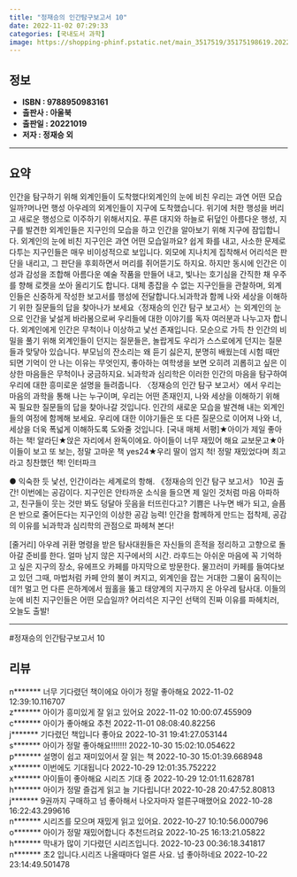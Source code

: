 ```yaml
---
title: "정재승의 인간탐구보고서 10"
date: 2022-11-02 07:29:33
categories: [국내도서 과학]
image: https://shopping-phinf.pstatic.net/main_3517519/35175198619.20221031100225.jpg
---
```


## **정보**

- **ISBN : 9788950983161**
- **출판사 : 아울북**
- **출판일 : 20221019**
- **저자 : 정재승 외**

------



## **요약**

인간을 탐구하기 위해 외계인들이 도착했다!외계인의 눈에 비친 우리는 과연 어떤 모습일까?머나먼 행성 아우레의 외계인들이 지구에 도착했습니다. 위기에 처한 행성을 버리고 새로운 행성으로 이주하기 위해서지요. 푸른 대지와 하늘로 뒤덮인 아름다운 행성, 지구를 발견한 외계인들은 지구인의 모습을 하고 인간을 알아보기 위해 지구에 잠입합니다. 외계인의 눈에 비친 지구인은 과연 어떤 모습일까요? 쉽게 화를 내고, 사소한 문제로 다투는 지구인들은 매우 비이성적으로 보입니다. 외모에 지나치게 집착해서 어리석은 판단을 내리고, 그 판단을 후회하면서 머리를 쥐어뜯기도 하지요. 하지만 동시에 인간은 이성과 감성을 조합해 아름다운 예술 작품을 만들어 내고, 빛나는 호기심을 간직한 채 우주를 향해 로켓을 쏘아 올리기도 합니다. 대체 종잡을 수 없는 지구인들을 관찰하며, 외계인들은 신중하게 작성한 보고서를 행성에 전달합니다.뇌과학과 함께 나와 세상을 이해하기 위한 질문들의 답을 찾아나가 보세요〈정재승의 인간 탐구 보고서〉는 외계인의 눈으로 인간을 낯설게 바라봄으로써 우리들에 대한 이야기를 독자 여러분과 나누고자 합니다. 외계인에게 인간은 무척이나 이상하고 낯선 존재입니다. 모순으로 가득 찬 인간의 비밀을 풀기 위해 외계인들이 던지는 질문들은, 놀랍게도 우리가 스스로에게 던지는 질문들과 맞닿아 있습니다. 부모님의 잔소리는 왜 듣기 싫은지, 분명히 배웠는데 시험 때만 되면 기억이 안 나는 이유는 무엇인지, 좋아하는 여학생을 보면 오히려 괴롭히고 싶은 이상한 마음들은 무척이나 궁금하지요. 뇌과학과 심리학은 이러한 인간의 마음을 탐구하여 우리에 대한 흥미로운 설명을 들려줍니다. 〈정재승의 인간 탐구 보고서〉에서 우리는 마음의 과학을 통해 나는 누구이며, 우리는 어떤 존재인지, 나와 세상을 이해하기 위해 꼭 필요한 질문들의 답을 찾아나갈 것입니다. 인간의 새로운 모습을 발견해 내는 외계인들의 여정에 함께해 보세요. 우리에 대한 이야기들은 또 다른 질문으로 이어져 나와 너, 세상을 더욱 폭넓게 이해하도록 도와줄 것입니다. [국내 매체 서평]★아이가 제일 좋아하는 책! 알라딘★앉은 자리에서 완독이에요. 아이들이 너무 재밌어 해요 교보문고★아이들이 보고 또 보는, 정말 고마운 책 yes24★우리 딸이 엄지 척! 정말 재밌었다며 최고라고 칭찬했던 책! 인터파크

● 익숙한 듯 낯선, 인간이라는 세계로의 항해. 《정재승의 인간 탐구 보고서》 10권 출간! 이번에는 공감이다. 지구인은 안타까운 소식을 들으면 제 일인 것처럼 마음 아파하고, 친구들이 웃는 것만 봐도 덩달아 웃음을 터뜨린다고? 기쁨은 나누면 배가 되고, 슬픔은 반으로 줄어든다는 지구인의 이상한 공감 능력! 인간을 함께하게 만드는 접착제, 공감의 이유를 뇌과학과 심리학의 관점으로 파헤쳐 본다!

[줄거리]
아우레 귀환 명령을 받은 탐사대원들은 자신들의 흔적을 정리하고 고향으로 돌아갈 준비를 한다. 얼마 남지 않은 지구에서의 시간. 라후드는 아쉬운 마음에 꼭 기억하고 싶은 지구의 장소, 유에프오 카페를 마지막으로 방문한다. 물끄러미 카페를 들여다보고 있던 그때, 마법처럼 카페 안의 불이 켜지고, 외계인을 잡는 거대한 그물이 움직이는데?!
멀고 먼 다른 은하계에서 웜홀을 뚫고 태양계의 지구까지 온 아우레 탐사대. 이들의 눈에 비친 지구인들은 어떤 모습일까? 어리석은 지구인 선택의 진짜 이유를 파헤치러, 오늘도 출발!



------

#정재승의 인간탐구보고서 10


## **리뷰** 

  n******* 너무 기다렸던 책이에요 아이가 정말 좋아해요 2022-11-02 12:39:10.116707 <br/>  z******* 아이가 흥미있게 잘 읽고 있어요 2022-11-02 10:00:07.455909 <br/>  c******* 아이가 좋아해요 추천 2022-11-01 08:08:40.82256 <br/>  j******* 기다렸던 책입니다 좋아요 2022-10-31 19:41:27.053144 <br/>  s******* 아이가 정말 좋아해요!!!!!!! 2022-10-30 15:02:10.054622 <br/>  p******* 설명이 쉽고 재미있어서 잘 읽는 책 2022-10-30 15:01:39.668948 <br/>  x******* 이번에도  기대됩니다 2022-10-29 12:01:35.752222 <br/>  x******* 아이들이 좋아해요 시리즈 기대 중 2022-10-29 12:01:11.628781 <br/>  h******* 아이가 정말 즐겁게 읽고 늘 기다립니다! 2022-10-28 20:47:52.80813 <br/>  j******* 9권까지 구매하고 넘 좋아해서 나오자마자 얼른구매했어요 2022-10-28 16:22:43.299616 <br/>  n******* 시리즈를 모으며 재밌게 읽고 있어요. 2022-10-27 10:10:56.000796 <br/>  o******* 아이가 정말 재밌어합니다 추천드려요 2022-10-25 16:13:21.05822 <br/>  h******* 막내가 많이 기다렸던 시리즈입니다. 2022-10-23 00:36:18.341817 <br/>  n******* 초2 입니다.시리즈 나올때마다 얼른 사요.
넘 좋아하네요 2022-10-22 23:14:49.501478 <br/>